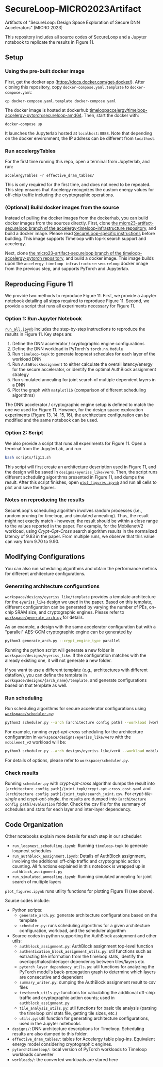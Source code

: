 # SecureLoop-MICRO2023Artifact

Artifacts of "SecureLoop: Design Space Exploration of Secure DNN Accelerators" (MICRO 2023)

This repository includes all source codes of SecureLoop and a Jupyter notebook to replicate the results in Figure 11. 

## Setup  

### Using the pre-built docker image

First, get the docker app (https://docs.docker.com/get-docker/). After cloning this repository, copy `docker-compose.yaml.template` to `docker-compose.yaml`:

```
cp docker-compose.yaml.template docker-compose.yaml
``` 

The docker image is hosted at dockerhub [timeloopaccelergy/timeloop-accelergy-pytorch:secureloop-amd64](https://hub.docker.com/layers/timeloopaccelergy/timeloop-accelergy-pytorch/secureloop-amd64/images/sha256-e1b04698aa53dde1eaf6a4e936f247e5b9aaf7dccb4bca37778eb2df8b322159?context=explore). Then, start the docker with:

```
docker-compose up
```

It launches the Jupyterlab hosted at `localhost:8888`. Note that depending on the docker environment, the IP address can be different from `localhost`.


### Run accelergyTables 

For the first time running this repo, open a terminal from Jupyterlab, and run:

```
accelergyTables -r effective_dram_tables/
```
This is only required for the first time, and does not need to be repeated. This step ensures that Accelergy recognizes the custom energy values for off-chip traffic including the cryptographic operations. 


### (Optional) Build docker images from the source

Instead of pulling the docker images from the dockerhub, you can build docker images from the sources directly. First, clone [the micro23-artifact-secureloop branch of the accelergy-timeloop-infrastructure repository](https://github.com/Accelergy-Project/accelergy-timeloop-infrastructure/tree/micro23-artifact-secureloop), and build a docker image. Please read [SecureLoop-specific instructions](https://github.com/Accelergy-Project/accelergy-timeloop-infrastructure/blob/micro23-artifact-secureloop/README-secureloop.md) before building. This image supports Timeloop with top-k search support and accelergy. 

Next, clone [the micro23-artifact-secureloop branch of the timeloop-accelergy-pytorch repository](https://github.com/Accelergy-Project/timeloop-accelergy-pytorch/tree/micro23-artifact-secureloop), and build a docker image. This image builds upon the `accelergy-timeloop-infrastructure:secureloop` docker image from the previous step, and supports PyTorch and Jupyterlab. 

## Reproducing Figure 11

We provide two methods to reproduce Figure 11. First, we provide a Jupyter notebook detailing all steps required to reproduce Figure 11. Second, we provide a script that runs all experiments necessary for Figure 11.

### Option 1: Run Jupyter Notebook

[`run_all.ipynb`](./workspace/run_all.ipynb) includes the step-by-step instructions to reproduce the results in Figure 11. Key steps are:

1. Define the DNN accelerator / cryptographic engine configurations
2. Define the DNN workload in PyTorch's `torch.nn.Module`
3. Run `timeloop-topk` to generate loopnest schedules for each layer of the workload DNN
4. Run `AuthBlockAssignment` to either calculate the overall latency/energy for the secure accelerator, or identify the optimal AuthBlock assignment strategy 
5. Run simulated annealing for joint search of multiple dependent layers in a DNN
6. Plot the graph with `matplotlib` (comparison of different scheduling algorithms)

The DNN accelerator / cryptographic engine setup is defined to match the one we used for Figure 11. However, for the design space exploration experiments (Figure 13, 14, 15, 16), the architecture configuration can be modified and the same notebook can be used. 

### Option 2: Script

We also provide a script that runs all experiments for Figure 11. Open a terminal from the JupyterLab, and run

```bash
bash scripts/fig11.sh
```

This script will first create an architecture description used in Figure 11, and the design will be saved in `designs/eyeriss_like/ver0`. Then, the script runs different scheduling algorithms presented in Figure 11, and dumps the result. After this script finishes, open [`plot_figures.ipynb`](./workspace/plot_figures.ipynb) and run all cells to plot and save the figures. 

### Notes on reproducing the results

SecureLoop's scheduling algorithm involves random processes (i.e., random pruning for timeloop, and simulated annealing). Thus, the result might not exactly match - however, the result should be within a close range to the values reported in the paper. For example, for the MobilenetV2 workload, using *Crypt-Opt-Cross* search algorithm results in the normalized latency of 9.83 in the paper. From multiple runs, we observe that this value can vary from 9.70 to 9.90. 

## Modifying Configurations

You can also run scheduling algorithms and obtain the performance metrics for different architecture configurations. 

### Generating architecture configurations

`workspace/designs/eyeriss_like/template` provides a template architecture for the `eyeriss_like` design we used in the paper. Based on this template, different configuration can be generated by varying the number of PEs, on-chip SRAM size, and cryptographic engines. Please refer to [`workspace/generate_arch.py`](./workspace/generate_arch.py) for details. 

As an example, a design with the same accelerator configuration but with a "parallel" AES-GCM cryptographic engine can be generated by

```bash
python3 generate_arch.py --crypt_engine_type parallel
```

Running the python script will generate a new folder in `workspace/designs/eyeriss_like`. If the configuration matches with the already existing one, it will not generate a new folder.

If you want to use a different template (e.g., architectures with different dataflow), you can define the template in `workspace/designs/{arch_name}/template`, and generate configurations based on that template as well.  

### Run scheduling

Run scheduling algorithms for secure accelerator configurations using [`workspace/scheduler.py`](`./workspace/scheduler.py`):

```bash
python3 scheduler.py --arch [architecture config path] --workload [workload name] --scheduler [scheduler name] --topk [integer k for top-k search] 
```

For example, running *crypt-opt-cross* scheduling for the architecture configuration in `workspace/designs/eyeriss_like/ver0` with the `mobilenet_v2` workload will be:

```bash
python3 scheduler.py --arch designs/eyeriss_like/ver0 --workload mobilenet_v2 --scheduler crypt-opt-cross
```

For details of options, please refer to `workspace/scheduler.py`. 


### Check results

Running `scheduler.py` with *crypt-opt-cross* algorithm dumps the result into `[architecture config path]/joint_topk/crypt-opt-cross_cost.yaml` and `[architecture config path]/joint_topk/search_joint.csv`. For *crypt-tile-single* and *crypt-opt-single*, the results are dumped into `[architecture config path]/evaluation` folder. Check the csv file for the summary of schedules and stats for each layer and inter-layer dependency.  

## Code Organization

Other notebooks explain more details for each step in our scheduler:

+ `run_loopnest_scheduling.ipynb`: Running `timeloop-topk` to generate loopnest schedules
+ `run_authblock_assignment.ipynb`: Details of AuthBlock assignment, involving the additional off-chip traffic and cryptographic action counting. All functions explained in this notebook is wrapped up in `authblock_assignment.py` 
+ `run_simulated_annealing.ipynb`: Running simulated annealing for joint search of multiple layers

`plot_figures.ipynb` runs utility functions for plotting Figure 11 (see above). 

Source codes include:

+ Python scripts:
   + `generate_arch.py`: generate architecture configurations based on the template
   + `scheduler.py`: runs scheduling algorithms for a given architecture configuration, workload, and the scheduler algorithm
+ Source codes in python supporting the AuthBlock assignment and other utils:
    + `authblock_assignment.py`: AuthBlock assignment top-level function
    + `authentication_block_assignment_utils.py`: util functions such as extracting tile information from the timeloop stats, identify the overlaps/halos/interlayer dependency between tiles/layers etc.
    + `pytorch_layer_dependency_utils.py`: util functions for analyzing the PyTorch model's back-propagation graph to determine which layers are consecutive and dependent
    + `summary_writer.py`: dumping the AuthBlock assignment result to csv files
    + `testbench_utils.py`: functions for calculating the additional off-chip traffic and cryptographic action counts; used in `authblock_assignment.py`
    + `tile_analysis_utils.py`: util functions for basic tile analysis (parsing the timeloop xml stats file, getting tile sizes, etc.)
    + `utils.py`: util function for generating architecture configurations, used in the Jupyter notebooks
+ `designs/`: DNN architecture descriptions for Timeloop. Scheduling results are also dumped to this folder. 
+ `effective_dram_tables/`: tables for Accelergy table plug-ins. Equivalent energy model considering cryptographic engines.
+ `pytorch2timeloop/`: local version of PyTorch workloads to Timeloop workloads converter
+ `workloads/`: the converted workloads are stored here  

